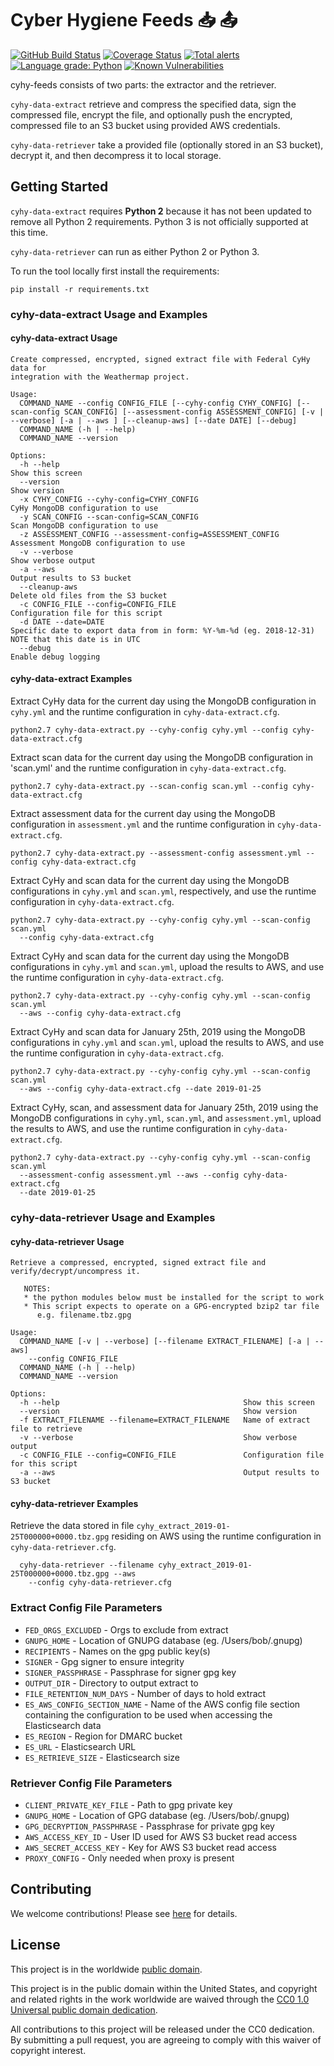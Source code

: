 # Cyber Hygiene Feeds 📥 📤 #

[![GitHub Build Status](https://github.com/cisagov/cyhy-feeds/workflows/build/badge.svg)](https://github.com/cisagov/cyhy-feeds/actions)
[![Coverage Status](https://coveralls.io/repos/github/cisagov/cyhy-feeds/badge.svg?branch=develop)](https://coveralls.io/github/cisagov/cyhy-feeds?branch=develop)
[![Total alerts](https://img.shields.io/lgtm/alerts/g/cisagov/cyhy-feeds.svg?logo=lgtm&logoWidth=18)](https://lgtm.com/projects/g/cisagov/cyhy-feeds/alerts/)
[![Language grade: Python](https://img.shields.io/lgtm/grade/python/g/cisagov/cyhy-feeds.svg?logo=lgtm&logoWidth=18)](https://lgtm.com/projects/g/cisagov/cyhy-feeds/context:python)
[![Known Vulnerabilities](https://snyk.io/test/github/cisagov/cyhy-feeds/develop/badge.svg)](https://snyk.io/test/github/cisagov/cyhy-feeds)

cyhy-feeds consists of two parts: the extractor and the retriever.

`cyhy-data-extract` retrieve and compress the specified data, sign the compressed
file, encrypt the file, and optionally push the encrypted, compressed file to an
S3 bucket using provided AWS credentials.

`cyhy-data-retriever` take a provided file (optionally stored in an S3 bucket),
decrypt it, and then decompress it to local storage.

## Getting Started ##

`cyhy-data-extract` requires **Python 2** because it has not been updated
to remove all Python 2 requirements. Python 3 is not officially supported
at this time.

`cyhy-data-retriever` can run as either Python 2 or Python 3.

To run the tool locally first install the requirements:

```console
pip install -r requirements.txt
```

### cyhy-data-extract Usage and Examples ###

#### cyhy-data-extract Usage ####

```console
Create compressed, encrypted, signed extract file with Federal CyHy data for
integration with the Weathermap project.

Usage:
  COMMAND_NAME --config CONFIG_FILE [--cyhy-config CYHY_CONFIG] [--scan-config SCAN_CONFIG] [--assessment-config ASSESSMENT_CONFIG] [-v | --verbose] [-a | --aws ] [--cleanup-aws] [--date DATE] [--debug]
  COMMAND_NAME (-h | --help)
  COMMAND_NAME --version

Options:
  -h --help                                                         Show this screen
  --version                                                         Show version
  -x CYHY_CONFIG --cyhy-config=CYHY_CONFIG                          CyHy MongoDB configuration to use
  -y SCAN_CONFIG --scan-config=SCAN_CONFIG                          Scan MongoDB configuration to use
  -z ASSESSMENT_CONFIG --assessment-config=ASSESSMENT_CONFIG        Assessment MongoDB configuration to use
  -v --verbose                                                      Show verbose output
  -a --aws                                                          Output results to S3 bucket
  --cleanup-aws                                                     Delete old files from the S3 bucket
  -c CONFIG_FILE --config=CONFIG_FILE                               Configuration file for this script
  -d DATE --date=DATE                                               Specific date to export data from in form: %Y-%m-%d (eg. 2018-12-31) NOTE that this date is in UTC
  --debug                                                           Enable debug logging
```

#### cyhy-data-extract Examples ####

Extract CyHy data for the current day using the MongoDB configuration in `cyhy.yml`
and the runtime configuration in `cyhy-data-extract.cfg`.

```console
python2.7 cyhy-data-extract.py --cyhy-config cyhy.yml --config cyhy-data-extract.cfg
```

Extract scan data for the current day using the MongoDB configuration in 'scan.yml'
and the runtime configuration in `cyhy-data-extract.cfg`.

```console
python2.7 cyhy-data-extract.py --scan-config scan.yml --config cyhy-data-extract.cfg
```

Extract assessment data for the current day using the MongoDB configuration in
`assessment.yml` and the runtime configuration in `cyhy-data-extract.cfg`.

```console
python2.7 cyhy-data-extract.py --assessment-config assessment.yml --config cyhy-data-extract.cfg
```

Extract CyHy and scan data for the current day using the MongoDB configurations
in `cyhy.yml` and `scan.yml`, respectively, and use the runtime configuration in
`cyhy-data-extract.cfg`.

```console
python2.7 cyhy-data-extract.py --cyhy-config cyhy.yml --scan-config scan.yml
  --config cyhy-data-extract.cfg
```

Extract CyHy and scan data for the current day using the MongoDB configurations
in `cyhy.yml` and `scan.yml`, upload the results to AWS, and use the runtime
configuration in `cyhy-data-extract.cfg`.

```console
python2.7 cyhy-data-extract.py --cyhy-config cyhy.yml --scan-config scan.yml
  --aws --config cyhy-data-extract.cfg
```

Extract CyHy and scan data for January 25th, 2019 using the MongoDB configurations
in `cyhy.yml` and `scan.yml`, upload the results to AWS, and use the runtime
configuration in `cyhy-data-extract.cfg`.

```console
python2.7 cyhy-data-extract.py --cyhy-config cyhy.yml --scan-config scan.yml
  --aws --config cyhy-data-extract.cfg --date 2019-01-25
```

Extract CyHy, scan, and assessment data for January 25th, 2019 using the MongoDB
configurations in `cyhy.yml`, `scan.yml`, and `assessment.yml`, upload the results
to AWS, and use the runtime configuration in `cyhy-data-extract.cfg`.

```console
python2.7 cyhy-data-extract.py --cyhy-config cyhy.yml --scan-config scan.yml
  --assessment-config assessment.yml --aws --config cyhy-data-extract.cfg
  --date 2019-01-25
```

### cyhy-data-retriever Usage and Examples ###

#### cyhy-data-retriever Usage ####

```console
Retrieve a compressed, encrypted, signed extract file and
verify/decrypt/uncompress it.

   NOTES:
   * the python modules below must be installed for the script to work
   * This script expects to operate on a GPG-encrypted bzip2 tar file
      e.g. filename.tbz.gpg

Usage:
  COMMAND_NAME [-v | --verbose] [--filename EXTRACT_FILENAME] [-a | --aws]
    --config CONFIG_FILE
  COMMAND_NAME (-h | --help)
  COMMAND_NAME --version

Options:
  -h --help                                         Show this screen
  --version                                         Show version
  -f EXTRACT_FILENAME --filename=EXTRACT_FILENAME   Name of extract file to retrieve
  -v --verbose                                      Show verbose output
  -c CONFIG_FILE --config=CONFIG_FILE               Configuration file for this script
  -a --aws                                          Output results to S3 bucket

```

#### cyhy-data-retriever Examples ####

Retrieve the data stored in file `cyhy_extract_2019-01-25T000000+0000.tbz.gpg`
residing on AWS using the runtime configuration in `cyhy-data-retriever.cfg`.

```console
  cyhy-data-retriever --filename cyhy_extract_2019-01-25T000000+0000.tbz.gpg --aws
    --config cyhy-data-retriever.cfg
```

### Extract Config File Parameters ###

* `FED_ORGS_EXCLUDED` - Orgs to exclude from extract
* `GNUPG_HOME` - Location of GNUPG database (eg. /Users/bob/.gnupg)
* `RECIPIENTS` - Names on the gpg public key(s)
* `SIGNER` - Gpg signer to ensure integrity
* `SIGNER_PASSPHRASE` - Passphrase for signer gpg key
* `OUTPUT_DIR` - Directory to output extract to
* `FILE_RETENTION_NUM_DAYS` - Number of days to hold extract
* `ES_AWS_CONFIG_SECTION_NAME` - Name of the AWS config file section
  containing the configuration to be used when accessing the
  Elasticsearch data
* `ES_REGION` - Region for DMARC bucket
* `ES_URL` - Elasticsearch URL
* `ES_RETRIEVE_SIZE` - Elasticsearch size

### Retriever Config File Parameters ###

* `CLIENT_PRIVATE_KEY_FILE` - Path to gpg private key
* `GNUPG_HOME` - Location of GPG database (eg. /Users/bob/.gnupg)
* `GPG_DECRYPTION_PASSPHRASE` - Passphrase for private gpg key
* `AWS_ACCESS_KEY_ID` - User ID used for AWS S3 bucket read access
* `AWS_SECRET_ACCESS_KEY` - Key for AWS S3 bucket read access
* `PROXY_CONFIG` - Only needed when proxy is present

## Contributing ##

We welcome contributions!  Please see [here](CONTRIBUTING.md) for
details.

## License ##

This project is in the worldwide [public domain](LICENSE).

This project is in the public domain within the United States, and
copyright and related rights in the work worldwide are waived through
the [CC0 1.0 Universal public domain
dedication](https://creativecommons.org/publicdomain/zero/1.0/).

All contributions to this project will be released under the CC0
dedication. By submitting a pull request, you are agreeing to comply
with this waiver of copyright interest.
